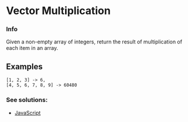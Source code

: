# Vector Multiplication

### Info

Given a non-empty array of integers, return the result of multiplication of each item in an array.

## Examples

```
[1, 2, 3] -> 6,
[4, 5, 6, 7, 8, 9] -> 60480
```

### See solutions:

- [JavaScript](javascript/vectorMultiplication.js)
